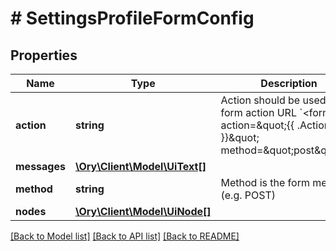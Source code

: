# # SettingsProfileFormConfig

## Properties

Name | Type | Description | Notes
------------ | ------------- | ------------- | -------------
**action** | **string** | Action should be used as the form action URL &#x60;&lt;form action&#x3D;\&quot;{{ .Action }}\&quot; method&#x3D;\&quot;post\&quot;&gt;&#x60;. |
**messages** | [**\Ory\Client\Model\UiText[]**](UiText.md) |  | [optional]
**method** | **string** | Method is the form method (e.g. POST) |
**nodes** | [**\Ory\Client\Model\UiNode[]**](UiNode.md) |  |

[[Back to Model list]](../../README.md#models) [[Back to API list]](../../README.md#endpoints) [[Back to README]](../../README.md)

